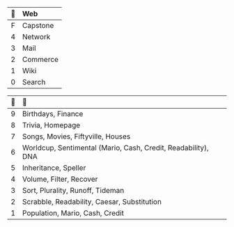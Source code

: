 | 🌵 | Web |
| :---: | :--- |
| F | Capstone |
| 4 | Network |
| 3 | Mail |
| 2 | Commerce |
| 1 | Wiki |
| 0 | Search |

| 🌱 | 🌿 |
| :---: | :--- |
| 9 | Birthdays, Finance |
| 8 | Trivia, Homepage |
| 7  | Songs, Movies, Fiftyville, Houses |
| 6  | Worldcup, Sentimental (Mario, Cash, Credit, Readability), DNA  |
| 5  | Inheritance, Speller  |
| 4  | Volume, Filter, Recover  |
| 3 | Sort, Plurality, Runoff, Tideman  |
| 2 | Scrabble, Readability, Caesar, Substitution |
| 1 | Population, Mario, Cash, Credit |
